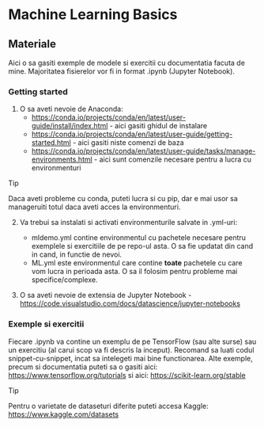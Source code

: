 # Machine Learning Basics
## Materiale
Aici o sa gasiti exemple de modele si exercitii cu documentatia facuta de mine. Majoritatea fisierelor vor fi in format .ipynb (Jupyter Notebook).
### Getting started
1. O sa aveti nevoie de Anaconda:
    - https://conda.io/projects/conda/en/latest/user-guide/install/index.html - aici gasiti ghidul de instalare
    - https://conda.io/projects/conda/en/latest/user-guide/getting-started.html - aici gasiti niste comenzi de baza
    - https://conda.io/projects/conda/en/latest/user-guide/tasks/manage-environments.html - aici sunt comenzile necesare pentru a lucra cu environmenturi

> [!TIP]
> Daca aveti probleme cu conda, puteti lucra si cu pip, dar e mai usor sa manageruiti totul daca aveti acces la environmenturi.

2. Va trebui sa instalati si activati environmenturile salvate in .yml-uri:
    - mldemo.yml contine environmentul cu pachetele necesare pentru exemplele si exercitiile de pe repo-ul asta. O sa fie updatat din cand in cand, in functie de nevoi.
    - ML.yml este environmentul care contine **toate** pachetele cu care vom lucra in perioada asta. O sa il folosim pentru probleme mai specifice/complexe.

3. O sa aveti nevoie de extensia de Jupyter Notebook - https://code.visualstudio.com/docs/datascience/jupyter-notebooks

### Exemple si exercitii
Fiecare .ipynb va contine un exemplu de pe TensorFlow (sau alte surse) sau un exercitiu (al carui scop va fi descris la inceput). Recomand sa luati codul snippet-cu-snippet, incat sa intelegeti mai bine functionarea. 
Alte exemple, precum si documentatia puteti sa o gasiti aici: https://www.tensorflow.org/tutorials si aici: https://scikit-learn.org/stable

> [!TIP]
> Pentru o varietate de dataseturi diferite puteti accesa Kaggle: https://www.kaggle.com/datasets


